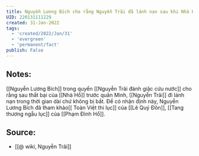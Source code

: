 ```yaml
---
title: Nguyễn Lương Bích cho rằng Nguyễn Trãi đã lánh nạn sau khi Nhà Hồ bại trận
UID: 220131111229
created: 31-Jan-2022
tags:
  - 'created/2022/Jan/31'
  - 'evergreen'
  - 'permanent/fact'
publish: False
---
```

## Notes:
[[Nguyễn Lương Bích]] trong quyển [[Nguyễn Trãi đánh giặc cứu nước]] cho rằng sau thất bại của [[Nhà Hồ]] trước quân Minh, [[Nguyễn Trãi]] đi lánh nạn trong thời gian dài chứ không bị bắt. Để có nhận định này, Nguyễn Lương Bích đã tham khảo[[ Toàn Việt thi lục]] của [[Lê Quý Đôn]], [[Tang thương ngẫu lục]] của [[Phạm Đình Hổ]].

## Source:
- [[@ wiki, Nguyễn Trãi]]


